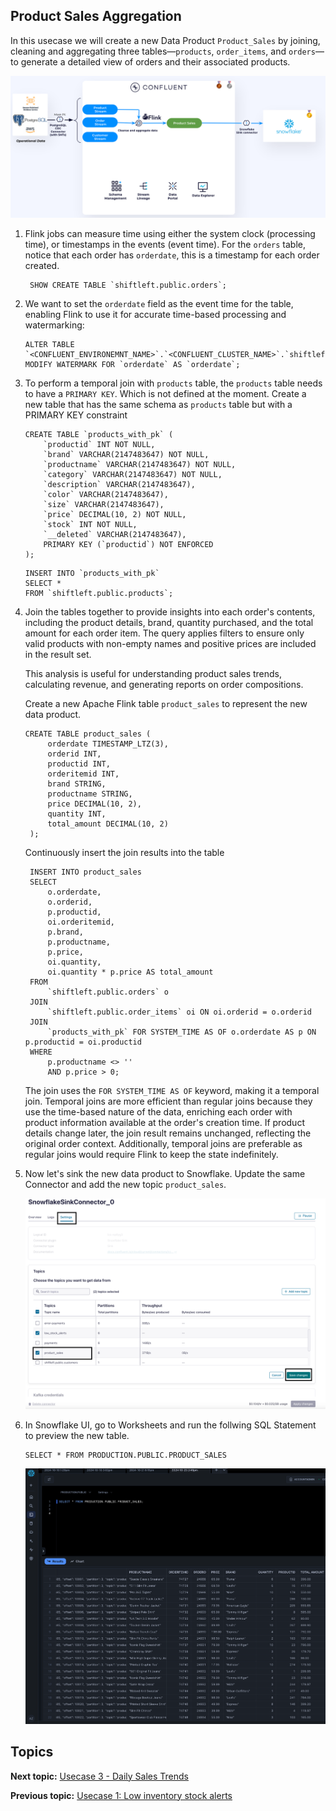 
## Product Sales Aggregation
In this usecase we will create a new Data Product ```Product_Sales``` by joining, cleaning and aggregating three tables—`products`, `order_items`, and `orders`—to generate a detailed view of orders and their associated products.

![Architecture](./assets/usecase2.png) 


1. Flink jobs can measure time using either the system clock (processing time), or timestamps in the events (event time). For the ```orders``` table, notice that each order has ```orderdate```, this is a timestamp for each order created. 
   
   ```
    SHOW CREATE TABLE `shiftleft.public.orders`;
   ```
2. We want to set the ```orderdate``` field as the event time for the table, enabling Flink to use it for accurate time-based processing and watermarking:

    ```
    ALTER TABLE `<CONFLUENT_ENVIRONEMNT_NAME>`.`<CONFLUENT_CLUSTER_NAME>`.`shiftleft.public.orders` MODIFY WATERMARK FOR `orderdate` AS `orderdate`;
    ```

3. To perform a temporal join with ```products``` table, the ```products``` table needs to have a ```PRIMARY KEY```. Which is not defined at the moment. Create a new table that has the same schema as ```products``` table but with a PRIMARY KEY constraint

    ```
    CREATE TABLE `products_with_pk` (
        `productid` INT NOT NULL,
        `brand` VARCHAR(2147483647) NOT NULL,
        `productname` VARCHAR(2147483647) NOT NULL,
        `category` VARCHAR(2147483647) NOT NULL,
        `description` VARCHAR(2147483647),
        `color` VARCHAR(2147483647),
        `size` VARCHAR(2147483647),
        `price` DECIMAL(10, 2) NOT NULL,
        `stock` INT NOT NULL,
        `__deleted` VARCHAR(2147483647),
        PRIMARY KEY (`productid`) NOT ENFORCED
    );
    ```

    ```
    INSERT INTO `products_with_pk`
    SELECT *
    FROM `shiftleft.public.products`;
    ```

4. Join the tables together to provide insights into each order's contents, including the product details, brand, quantity purchased, and the total amount for each order item. The query applies filters to ensure only valid products with non-empty names and positive prices are included in the result set.

    This analysis is useful for understanding product sales trends, calculating revenue, and generating reports on order compositions.


   Create a new Apache Flink table ```product_sales``` to represent the new data product.
   
   ```
   CREATE TABLE product_sales (
        orderdate TIMESTAMP_LTZ(3),
        orderid INT,
        productid INT,
        orderitemid INT,
        brand STRING,
        productname STRING,
        price DECIMAL(10, 2),
        quantity INT,
        total_amount DECIMAL(10, 2)
    );
   ```
   Continuously insert the join results into the table
   ```
    INSERT INTO product_sales 
    SELECT 
        o.orderdate,
        o.orderid,
        p.productid,
        oi.orderitemid,
        p.brand,
        p.productname,
        p.price, 
        oi.quantity, 
        oi.quantity * p.price AS total_amount 
    FROM 
        `shiftleft.public.orders` o
    JOIN 
        `shiftleft.public.order_items` oi ON oi.orderid = o.orderid
    JOIN 
        `products_with_pk` FOR SYSTEM_TIME AS OF o.orderdate AS p ON p.productid = oi.productid
    WHERE 
        p.productname <> '' 
        AND p.price > 0;

   ```
    The join uses the ```FOR SYSTEM_TIME AS OF``` keyword, making it a temporal join. Temporal joins are more efficient than regular joins because they use the time-based nature of the data, enriching each order with product information available at the order's creation time. If product details change later, the join result remains unchanged, reflecting the original order context. Additionally, temporal joins are preferable as regular joins would require Flink to keep the state indefinitely.

5. Now let's sink the new data product to Snowflake. Update the same Connector and add the new topic `product_sales`.
   
   ![Update Snowflake Conector](./assets/usecase2_sf.png)

6. In Snowflake UI, go to Worksheets and run the follwing SQL Statement to preview the new table.
    ```
    SELECT * FROM PRODUCTION.PUBLIC.PRODUCT_SALES
    ```
     ![Snowflake Results](./assets/usecase2_sf_res.png)

## Topics

**Next topic:** [Usecase 3 - Daily Sales Trends](../Usecase3/USECASE3-README.md)

**Previous topic:** [Usecase 1: Low inventory stock alerts](../Usecase1/USECASE1-README.md)